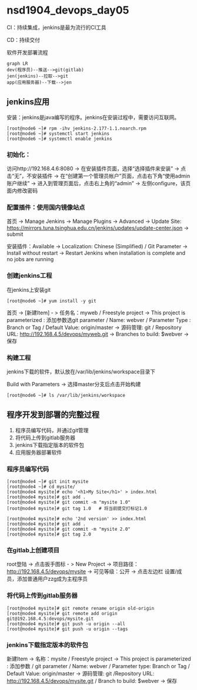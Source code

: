 # nsd1904_devops_day05

CI：持续集成，jenkins是最为流行的CI工具

CD：持续交付

软件开发部署流程

```mermaid
graph LR
dev(程序员)--推送-->git(gitlab)
jen(jenkins)--拉取-->git
app(应用服务器)--下载-->jen
```

## jenkins应用

安装：jenkins是java编写的程序。jenkins在安装过程中，需要访问互联网。

```shell
[root@node6 ~]# rpm -ihv jenkins-2.177-1.1.noarch.rpm 
[root@node6 ~]# systemctl start jenkins
[root@node6 ~]# systemctl enable jenkins
```

### 初始化：

访问http://192.168.4.6:8080 -> 在安装插件页面，选择“选择插件来安装” -> 点击“无”，不安装插件 -> 在“创建第一个管理员帐户”页面，点击右下角“使用admin账户继续” -> 进入到管理页面后，点击右上角的“admin” -> 左侧configure，该页面内修改密码

### 配置插件：使用国内镜像站点

首页 -> Manage Jenkins -> Manage Plugins -> Advanced -> Update Site: https://mirrors.tuna.tsinghua.edu.cn/jenkins/updates/update-center.json -> submit 

安装插件：Available -> Localization: Chinese (Simplified) / Git Parameter -> Install without restart -> Restart Jenkins when installation is complete and no jobs are running



### 创建jenkins工程

在jenkins上安装git

```shell
[root@node6 ~]# yum install -y git
```

首页 -> [新建Item] - > 任务名：myweb / Freestyle project -> This project is parameterized : 添加参数选git parameter / Name: webver / Parameter Type : Branch or Tag / Default Value: origin/master -> 源码管理: git / Repository URL: http://192.168.4.5/devops/myweb.git -> Branches to build: $webver -> 保存

### 构建工程

jenkins下载的软件，默认放在/var/lib/jenkins/workspace目录下

Build with Parameters -> 选择master分支后点击开始构建

```shell
[root@node6 ~]# ls /var/lib/jenkins/workspace
```





## 程序开发到部署的完整过程

1. 程序员编写代码，并通过git管理
2. 将代码上传到gitlab服务器
3. jenkins下载指定版本的软件包
4. 应用服务器部署软件

### 程序员编写代码

```shell
[root@node4 ~]# git init mysite
[root@node4 ~]# cd mysite/
[root@node4 mysite]# echo '<h1>My Site</h1>' > index.html
[root@node4 mysite]# git add .
[root@node4 mysite]# git commit -m "mysite 1.0"
[root@node4 mysite]# git tag 1.0   # 将当前提交打标记1.0

[root@node4 mysite]# echo '2nd version' >> index.html 
[root@node4 mysite]# git add .
[root@node4 mysite]# git commit -m "mysite 2.0"
[root@node4 mysite]# git tag 2.0
```

### 在gitlab上创建项目

root登陆 -> 点击扳手图标 - > New Project -> 项目路径：http://192.168.4.5/devops/mysite -> 可见等级：公开 -> 点击左边栏 设置/成员，添加普通用户zzg成为主程序员

### 将代码上传到gitlab服务器

```shell
[root@node4 mysite]# git remote rename origin old-origin
[root@node4 mysite]# git remote add origin git@192.168.4.5:devops/mysite.git
[root@node4 mysite]# git push -u origin --all
[root@node4 mysite]# git push -u origin --tags
```

### jenkins下载指定版本的软件包

新建Item -> 名称：mysite / Freestyle project -> This project is parameterized : 添加参数 / git parameter / Name: webver / Parameter type: Branch or Tag / Default Value: origin/master -> 源码管理: git /Repository URL:  http://192.168.4.5/devops/mysite.git / Branch to build: $webver -> 保存



















